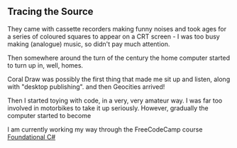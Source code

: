 ## Tracing the Source

They came with cassette recorders making funny noises and took ages for a series of coloured squares to appear on a CRT screen - I was too busy making (analogue) music, so didn't pay much attention.

Then somewhere around the turn of the century the home computer started to turn up in, well, homes. 

Coral Draw was possibly the first thing that made me sit up and listen, along with "desktop publishing". and then Geocities arrived!

Then I started toying with code, in a very, very amateur way. I was far too involved in motorbikes to take it up seriously. However, gradually the computer started to become

<div>
     I am currently working my way through the FreeCodeCamp course <a href="https://www.freecodecamp.org/learn/foundational-c-sharp-with-microsoft">Foundational C#</a>
</div>
